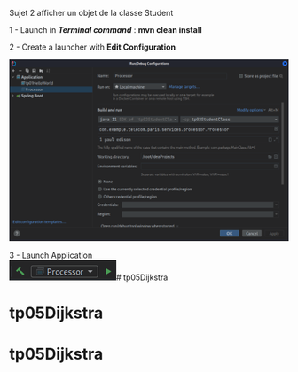 Sujet 2 afficher un objet de la classe Student

1 - Launch in **_Terminal command_** : **mvn clean install**

2 - Create a launcher with **Edit Configuration**

![img.png](src/main/resources/document/img.png)

3 - Launch Application     
![img_1.png](src/main/resources/document/img_1.png)# tp05Dijkstra

# tp05Dijkstra

# tp05Dijkstra
